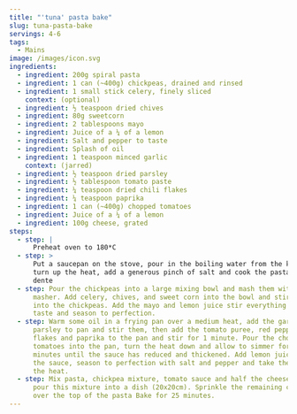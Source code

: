```yaml
---
title: "'tuna' pasta bake"
slug: tuna-pasta-bake
servings: 4-6
tags:
  - Mains
image: /images/icon.svg
ingredients:
  - ingredient: 200g spiral pasta
  - ingredient: 1 can (~400g) chickpeas, drained and rinsed
  - ingredient: 1 small stick celery, finely sliced
    context: (optional)
  - ingredient: ½ teaspoon dried chives
  - ingredient: 80g sweetcorn
  - ingredient: 2 tablespoons mayo
  - ingredient: Juice of a ¼ of a lemon
  - ingredient: Salt and pepper to taste
  - ingredient: Splash of oil
  - ingredient: 1 teaspoon minced garlic
    context: (jarred)
  - ingredient: ½ teaspoon dried parsley
  - ingredient: ½ tablespoon tomato paste
  - ingredient: ¼ teaspoon dried chili flakes
  - ingredient: ¼ teaspoon paprika
  - ingredient: 1 can (~400g) chopped tomatoes
  - ingredient: Juice of a ¼ of a lemon
  - ingredient: 100g cheese, grated
steps:
  - step: |
      Preheat oven to 180*C
  - step: >
      Put a saucepan on the stove, pour in the boiling water from the kettle,
      turn up the heat, add a generous pinch of salt and cook the pasta until al
      dente
  - step: Pour the chickpeas into a large mixing bowl and mash them with a potato
      masher. Add celery, chives, and sweet corn into the bowl and stir them
      into the chickpeas. Add the mayo and lemon juice stir everything together,
      taste and season to perfection.
  - step: Warm some oil in a frying pan over a medium heat, add the garlic and
      parsley to pan and stir them, then add the tomato puree, red pepper/chilli
      flakes and paprika to the pan and stir for 1 minute. Pour the chopped
      tomatoes into the pan, turn the heat down and allow to simmer for 6-8
      minutes until the sauce has reduced and thickened. Add lemon juice. Taste
      the sauce, season to perfection with salt and pepper and take the pan off
      the heat.
  - step: Mix pasta, chickpea mixture, tomato sauce and half the cheese together,
      pour this mixture into a dish (20x20cm). Sprinkle the remaining cheese
      over the top of the pasta Bake for 25 minutes.
---
```

